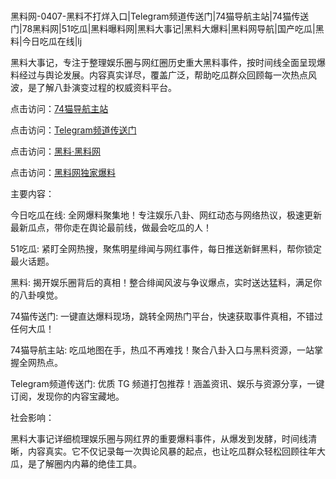 #
黑料网-0407-黑料不打烊入口|Telegram频道传送门|74猫导航主站|74猫传送门|78黑料网|51吃瓜|黑料曝料网|黑料大事记|黑料大爆料|黑料网导航|国产吃瓜|黑料|今日吃瓜在线|lj

黑料大事记，专注于整理娱乐圈与网红圈历史重大黑料事件，按时间线全面呈现爆料经过与舆论发展。内容真实详尽，覆盖广泛，帮助吃瓜群众回顾每一次热点风波，是了解八卦演变过程的权威资料平台。


点击访问：<a href="https://74mao.com/">74猫导航主站</a>

点击访问：<a href="https://74mao.com/">Telegram频道传送门</a>

点击访问：<a href="https://tyer.pages.dev/">黑料·黑料网</a>

点击访问：<a href="https://gdas.pages.dev/">黑料网独家爆料</a>


主要内容：

今日吃瓜在线: 全网爆料聚集地！专注娱乐八卦、网红动态与网络热议，极速更新最新瓜点，带你走在舆论最前线，做最会吃瓜的人！

51吃瓜: 紧盯全网热搜，聚焦明星绯闻与网红事件，每日推送新鲜黑料，帮你锁定最火话题。

黑料: 揭开娱乐圈背后的真相！整合绯闻风波与争议爆点，实时送达猛料，满足你的八卦嗅觉。

74猫传送门: 一键直达爆料现场，跳转全网热门平台，快速获取事件真相，不错过任何大瓜！

74猫导航主站: 吃瓜地图在手，热瓜不再难找！聚合八卦入口与黑料资源，一站掌握全网热点。

Telegram频道传送门: 优质 TG 频道打包推荐！涵盖资讯、娱乐与资源分享，一键订阅，发现你的内容宝藏地。


社会影响：

黑料大事记详细梳理娱乐圈与网红界的重要爆料事件，从爆发到发酵，时间线清晰，内容真实。它不仅记录每一次舆论风暴的起点，也让吃瓜群众轻松回顾往年大瓜，是了解圈内内幕的绝佳工具。

<span style="display:none;">[Canonical link](https://github.com/alen890/555 ）</span>
